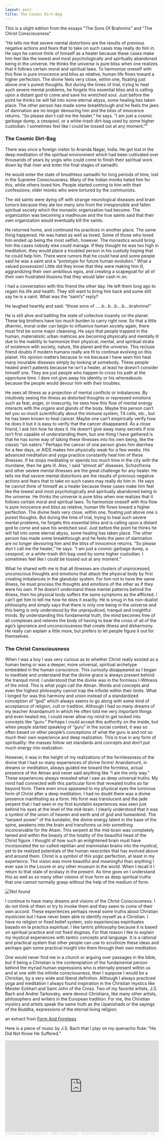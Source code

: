 ```yaml
---
layout: post
title: The Cosmic Dirt-Bag
---
```

This is a slight edition from the essays "The Sons Of Brahmins" and "The Christ Consciousness"

"He tells me that severe mental distortions are the results of previous negative actions and fears that to take on such cases may really do him in.  He says he cannot think of himself as a healer because these cases make him feel like the lowest and most psychologically and spiritually abandoned being in the universe.  He thinks the universe is pure bliss when one realizes that it follows certain moral and spiritual laws.  To harmonize oneself with this flow is pure innocence and bliss as relative, human life flows toward a higher perfection.  The divine feels very close, within one, floating just above one´s purest thoughts.  But during the times of trial, trying to heal such severe mental problems, he forgets this essential bliss and is calling upon a distant god to come and save his wretched soul.  Just before the point he thinks he will fall into some eternal abyss, some healing has taken place.  The other person has made some breakthrough and he feels the jaws of damnation are no longer devouring him and the bliss of innocence returns.  "So please don´t call me the healer," he says.  "I am just a cosmic garbage dump, a cesspool, or a white-trash dirt-bag used by some higher custodian.  I sometimes feel like I could be tossed out at any moment.""

### The Cosmic Dirt-Bag


There was once a foreign visitor to Ananda Nagar, India. He got lost in the deep meditation of the spiritual environment which had been cultivated over thousands of years by yogis who could come to finish their spiritual work down by that river and enter the final stages of samadhi.

He would enter the state of breathless samadhi for long periods of time, lost in the Supreme Consciousness. Many of the Indian monks hated him for this, while others loved him. People started coming to him with their confessions; older monks who were tortured by the communists.

The old saints were dying off with strange neurological diseases and brain tumors because they ate too many sins from the irresponsible and fallen spiritual society which the monastic organization had become. The organization was becoming a madhouse and the true saints said that their own organization would eventually kill the saints.

He returned home, and continued his practices in another place. The same thing happened. He was hated as well as loved. Some of those who loved him ended up being the most selfish, however. The monastics would bring him the cases nobody else could manage. If they thought he was too high in meditation, they would place a troubled person in his custody hoping that he could help him. There were rumors that he could heal and some people said he was a saint and a “prototype for future human evolution.” What a valued possession! Little did they know that they were making him ill, aggrandizing their own ambitious egos, and creating a scapegoat for all of their own frustrated illusions that they would later cash in on.

I had a conversation with this friend the other day. He left them long ago to regain his life and health. They still want to bring him back and some still say he is a saint. What was the “saint’s” reply?

He laughed heartily and said: “those sons of …..b…b…b….b….brahmins!”

He is still alive and battling the state of collective insanity on the planet. These big brothers have too much burden to carry right now. So that a little dharmic, moral order can begin to influence human society again, there must first be some major cleansing. He says that people trapped in the human, materialistic urban matrices are becoming physically and mentally ill due to the inability to harmonize their physical, mental, and spiritual strata of existence with society, nature, the planet and the universe. This recluse friend doubts if modern humans really are fit to continue evolving on this planet. His opinion matters because to me because I have seen him heal many incurable diseases simply by looking at somebody. These people healed aren’t patients because he isn’t a healer, at least he doesn’t consider himself one. They are just people who happen to cross his path at the opportune time. I dare not give away his identity or his whereabouts because the people would devour him with their troubles.

He sees all illness as a projection of mental conflicts or imbalances. By intuitively seeing the illness as distorted thoughts or repressed emotions such as fear, anger, or insecurity, he sees how this flow of mental energy interacts with the organs and glands of the body. Maybe this person can’t tell you so much scientifically about the immune system, T4 cells, etc., but he has been known to heal cancer. Maybe one can’t empirically verify how he does it but it is easy to verify that the cancer disappeared. As a close friend, I ask him how he does it. He doesn’t give away many secrets if one isn’t first capable of understanding them, but one thing I have gathered is that he has some way of taking these illnesses into his own being, like the classic “sin eaters.” Perhaps the cancer of one person gives him diarrhea for a few days, or AIDS makes him physically weak for a few weeks. His advanced meditation and yoga practice constantly heal him of these illnesses. If he stops meditating or spends too much time in the city with the mundane, then he gets ill. Also, I said “almost all” diseases. Schizofrenia and other severe mental illnesses are the great challenge for any healer. He tells me that severe mental distortions are the results of previous negative actions and fears that to take on such cases may really do him in. He says he cannot think of himself as a healer because these cases make him feel like the lowest and most psychologically and spiritually abandoned being in the universe. He thinks the universe is pure bliss when one realizes that it follows certain moral and spiritual laws. To harmonize oneself with this flow is pure innocence and bliss as relative, human life flows toward a higher perfection. The divine feels very close, within one, floating just above one´s purest thoughts. But during the time of trial, trying to heal such severe mental problems, he forgets this essential bliss and is calling upon a distant god to come and save his wretched soul. Just before the point he thinks he will fall into some eternal abyss, some healing has taken place. The other person has made some breakthrough and he feels the jaws of damnation are no longer devouring him and the bliss of innocence returns. “So please don´t call me the healer,” he says. “I am just a cosmic garbage dump, a cesspool, or a white-trash dirt-bag used by some higher custodian. I sometimes feel like I could be tossed out at any moment.”

What he shared with me is that all illnesses are clusters of unprocessed, unconscious thoughts and emotions that attack the physical body by first creating imbalances in the glandular system. For him not to have the same illness, he must process the thoughts and emotions of the other as if they were his own. If he doesn’t understand these mental patterns behind the illness, then his physical body suffers the same symptoms as the afflicted. I can’t get him to tell me how he does it exactly. He is smug in his non-dualist philosophy and simply says that there is only one being in the universe and this being is only understood by the unprejudiced, tranquil and insightful minds. By understanding this fundamental truth, the mind becomes free of all complexes and relieves the body of having to bear the cross of all of the ego’s ignorance and unconsciousness that create illness and disharmony. He really can explain a little more, but prefers to let people figure it out for themselves.

### The Christ Consciousness 

When I was a boy I was very curious as to whether Christ really existed as a human being or was a deeper, more universal, spiritual archetype embedded in the human conscience. This curiosity disappeared as I began to meditate and understand that the divine grace is always present behind the tranquil mind. I understood that the divine was in the formless I-Witness of the mind. This is what yogis call the Atman. Words and concepts and even the highest philosophy cannot trap the infinite within their limits. What I longed for was this harmony and union instead of a standardized conception of “god” which always seems to go along with some kind of acceptance of religion, cult or tradition. Although I had so many dreams of my teacher Anandamurti in which He often told me very important things and even healed me, I could never allow my mind to get locked into concepts like “guru.” Perhaps I could accept this authority on the inside, but when people started speaking of “guru” in the social context, it was so often based on other people’s conceptions of what the guru is and not so much their own experience and deep realization. This is true in any form of spirituality: the masses follow set standards and concepts and don’t put much energy into realization.

However, it was in the height of my realizations of the formlessness of the divine that I had so many experiences of divine forms! Anandamurti, in dreams or meditation, always guided me toward the formless, actual presence of the Atman and never said anything like “I am the only way.” These experiences always revealed what i saw as deep universal truths. My mind had connected with this particular form that revealed truths so far beyond form. There even once appeared to my physical eyes the luminous form of Christ after a deep meditation. I had no doubt there was a divine presence manifesting as a form. His form was translucent and the jade serpent that i had seen in my first kundalini experiences was seen just behind his eyes at the level of the mid-brain. I clearly understood that it was a symbol of the union of heaven and earth and of god and humankind. The “serpent power” of the kundalini, the divine energy latent in the base of the spine, awakens into the brain and transforms us into something inconceivable for the Aham. This serpent at the mid-brain was completely tamed and within the beauty of the totality of the beautiful head of the Christ figure. I thought of how such an enlightened brain must have incorporated the so-called reptilian and mammalian brains into the mystical, yet to be realized potentials of the human neocortex that has evolved above and around them. Christ is a symbol of this yogic perfection, at least in my experience. The vision was more beautiful and meaningful than anything I ever saw in the Louvre or any other museum in the world. When I recall it I return to that state of ecstasy in the present. As time goes on I understand this as well as so many other visions of true form as deep spiritual truths that one cannot normally grasp without the help of the medium of form.

<img src="{{ 'assets/img/rublev.jpg' | relative_url }}" alt="Not found" />

I continue to have many dreams and visions of the Christ Consciousness. I do not think of them or try to invoke them and they seem to come of their own accord. These experiences perhaps reveal some truths about Christian mysticism but I have never been able to identify myself as a Christian.  I have no religion or fixed belief system, solo experiencias espirituales basado en la practica espiritual.  I like tantric philosophy because it is based on spiritual practice and not fixed dogmas.  For that reason I like to explain my mystical experiences with tantric concepts and language.  It is a rational and practical system that other people can use to scrutinize these ideas and perhaps gain some practical insight into them through their own meditation.  

One would never find me in a church or arguing over passages in the bible, but if being a Christian is the contemplation of the fundamental person behind the myriad human expressions who is eternally present within us and at one with the infinite consciousness, then I suppose I would be a Christian, by a very wide and liberal definition.  Although I always practiced yoga and meditation I always found inspiration in the Christian mystics like Meister Eckhart and Saint John of the Cross.  Two of my favorite artists, J.S. Bach and Andrei Tarkovsky, were devout Christians, like many other artists, philosophers and writers in the European tradition. For me, the Christian mystics and artists speak the same truth as the Upanishads or the sayings of the Buddha, expressions of the eternal living religion.

an extract from <a href="https://williamenck.github.io/form-and-formless/">Form And Formless</a>

Here is a piece of music by J.S. Bach that I play on my quenacho flute: "He Did Not Know He Suffered."

<iframe width="100%" height="300" scrolling="no" frameborder="no" allow="autoplay" src="https://w.soundcloud.com/player/?url=https%3A//api.soundcloud.com/tracks/1077128917&color=%23ff5500&auto_play=false&hide_related=false&show_comments=true&show_user=true&show_reposts=false&show_teaser=true&visual=true"></iframe><div style="font-size: 10px; color: #cccccc;line-break: anywhere;word-break: normal;overflow: hidden;white-space: nowrap;text-overflow: ellipsis; font-family: Interstate,Lucida Grande,Lucida Sans Unicode,Lucida Sans,Garuda,Verdana,Tahoma,sans-serif;font-weight: 100;"><a href="https://soundcloud.com/user-227830798" title="Contemplations On A Quenacho - William Enckhausen" target="_blank" style="color: #cccccc; text-decoration: none;">Contemplations On A Quenacho - William Enckhausen</a> · <a href="https://soundcloud.com/user-227830798/he-did-not-know-he-suffered-from-cantata-209-js-bach" title="He Did Not Know He Suffered, from Cantata 209 - J.S. Bach" target="_blank" style="color: #cccccc; text-decoration: none;">He Did Not Know He Suffered, from Cantata 209 - J.S. Bach</a></div>



